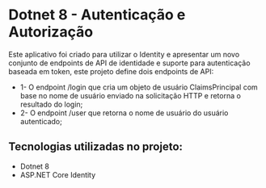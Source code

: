 # Dotnet  8 - Autenticação e Autorização

Este aplicativo foi criado para utilizar o Identity e apresentar um novo conjunto de endpoints de API de identidade e suporte para autenticação baseada em token, este projeto define dois endpoints de API:

* 1- O endpoint /login que cria um objeto de usuário ClaimsPrincipal com base no nome de usuário enviado na solicitação HTTP e retorna o resultado do login;
* 2- O endpoint /user que retorna o nome de usuário do usuário autenticado;

## Tecnologias utilizadas no projeto:
* Dotnet 8
* ASP.NET Core Identity
